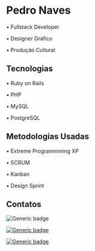 # Pedro Naves 

• Fullstack Developer

• Designer Gráfico

• Produção Cultural


## Tecnologias

• Ruby on Rails

• PHP

• MySQL

• PostgreSQL

## Metodologias Usadas

• Extreme Programmming XP

• SCRUM

• Kanban

• Design Sprint

## Contatos

![Generic badge](https://img.shields.io/badge/telefone-(62)&nbsp;99633&nbsp;4685-blue.svg)

[![Generic badge](https://img.shields.io/badge/email-oi@pedronaves.com-green.svg)](https://shields.io/)

[![Generic badge](https://img.shields.io/badge/site-pedronaves.com-purple.svg)](https://pedronaves.com/)
